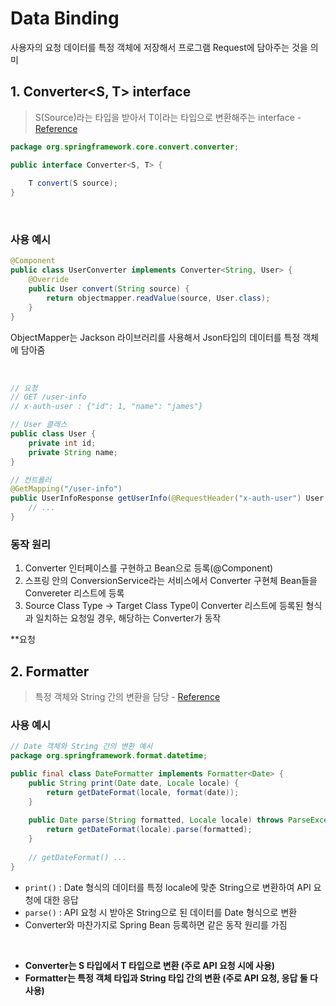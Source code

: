 # Data Binding 
사용자의 요청 데이터를 특정 객체에 저장해서 프로그램 Request에 담아주는 것을 의미

## 1. Converter<S, T> interface
> S(Source)라는 타입을 받아서 T<Target>이라는 타입으로 변환해주는 interface - [Reference](https://docs.spring.io/spring-framework/docs/current/reference/html/core.html#core-convert)
```java
package org.springframework.core.convert.converter;

public interface Converter<S, T> {
    
    T convert(S source);
}
```
<br>

### 사용 예시
```java
@Component
public class UserConverter implements Converter<String, User> {
    @Override
    public User convert(String source) {
        return objectmapper.readValue(source, User.class);
    }
}
```
ObjectMapper는 Jackson 라이브러리를 사용해서 Json타입의 데이터를 특정 객체에 담아줌

<br>

```java
// 요청
// GET /user-info
// x-auth-user : {"id": 1, "name": "james"}

// User 클래스
public class User {
    private int id;
    private String name;
}

// 컨트롤러
@GetMapping("/user-info")
public UserInfoResponse getUserInfo(@RequestHeader("x-auth-user") User user) {
    // ...
}
```

### 동작 원리
1. Converter 인터페이스를 구현하고 Bean으로 등록(@Component)
2. 스프링 안의 ConversionService라는 서비스에서 Converter 구현체 Bean들을 Convereter 리스트에 등록
3. Source Class Type -> Target Class Type이 Converter 리스트에 등록된 형식과 일치하는 요청일 경우, 해당하는 Converter가 동작

**요청

## 2. Formatter
> 특정 객체와 String 간의 변환을 담당 - [Reference](https://docs.spring.io/spring-framework/docs/current/reference/html/core.html#format)


### 사용 예시
```java
// Date 객체와 String 간의 변환 예시
package org.springframework.format.datetime;

public final class DateFormatter implements Formatter<Date> {
    public String print(Date date, Locale locale) {
        return getDateFormat(locale, format(date));
    }
    
    public Date parse(String formatted, Locale locale) throws ParseException {
        return getDateFormat(locale).parse(formatted);
    }
    
    // getDateFormat() ...
}
```
- `print()` : Date 형식의 데이터를 특정 locale에 맞춘 String으로 변환하여 API 요청에 대한 응답
- `parse()` : API 요청 시 받아온 String으로 된 데이터를 Date 형식으로 변환
- Converter와 마찬가지로 Spring Bean 등록하면 같은 동작 원리를 가짐

<br>

- **Converter는 S 타입에서 T 타입으로 변환 (주로 API 요청 시에 사용)**
- **Formatter는 특정 객체 타입과 String 타입 간의 변환 (주로 API 요청, 응답 둘 다 사용)**
